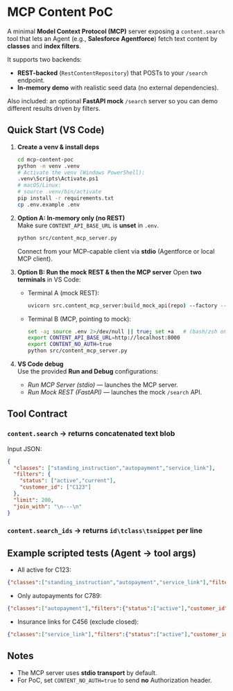 # MCP Content PoC

A minimal **Model Context Protocol (MCP)** server exposing a `content.search` tool that lets an Agent (e.g., **Salesforce Agentforce**) fetch text content by **classes** and **index filters**.

It supports two backends:
- **REST-backed** (`RestContentRepository`) that POSTs to your `/search` endpoint.
- **In-memory demo** with realistic seed data (no external dependencies).

Also included: an optional **FastAPI mock** `/search` server so you can demo different results driven by filters.

## Quick Start (VS Code)

1. **Create a venv & install deps**
   ```bash
   cd mcp-content-poc
   python -m venv .venv
   # Activate the venv (Windows PowerShell):
   .venv\Scripts\Activate.ps1
   # macOS/Linux:
   # source .venv/bin/activate
   pip install -r requirements.txt
   cp .env.example .env
   ```

2. **Option A: In-memory only (no REST)**  
   Make sure `CONTENT_API_BASE_URL` is **unset** in `.env`.

   ```bash
   python src/content_mcp_server.py
   ```
   Connect from your MCP-capable client via **stdio** (Agentforce or local MCP client).

3. **Option B: Run the mock REST & then the MCP server**
   Open **two terminals** in VS Code:
   - Terminal A (mock REST):
     ```bash
     uvicorn src.content_mcp_server:build_mock_api(repo) --factory --host 0.0.0.0 --port 8000
     ```
   - Terminal B (MCP, pointing to mock):
     ```bash
     set -a; source .env 2>/dev/null || true; set +a   # (bash/zsh only; on Windows use 'setx' or edit env manually)
     export CONTENT_API_BASE_URL=http://localhost:8000
     export CONTENT_NO_AUTH=true
     python src/content_mcp_server.py
     ```

4. **VS Code debug**  
   Use the provided **Run and Debug** configurations:
   - *Run MCP Server (stdio)* — launches the MCP server.
   - *Run Mock REST (FastAPI)* — launches the mock `/search` API.

## Tool Contract

### `content.search` → returns concatenated text blob
Input JSON:
```json
{
  "classes": ["standing_instruction","autopayment","service_link"],
  "filters": {
    "status": ["active","current"],
    "customer_id": ["C123"]
  },
  "limit": 200,
  "join_with": "\n---\n"
}
```

### `content.search_ids` → returns `id\tclass\tsnippet` per line

## Example scripted tests (Agent → tool args)
- All active for C123:
```json
{"classes":["standing_instruction","autopayment","service_link"],"filters":{"status":["active"],"customer_id":["C123"]}}
```
- Only autopayments for C789:
```json
{"classes":["autopayment"],"filters":{"status":["active"],"customer_id":["C789"]}}
```
- Insurance links for C456 (exclude closed):
```json
{"classes":["service_link"],"filters":{"status":["active"],"customer_id":["C456"],"service_type":["insurance"]}}
```

## Notes
- The MCP server uses **stdio transport** by default.
- For PoC, set `CONTENT_NO_AUTH=true` to send **no** Authorization header.
